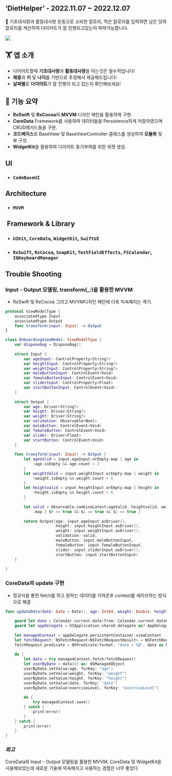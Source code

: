 ## ‘DietHelper’ - 2022.11.07 ~ 2022.12.07

🚵 기초대사량과 활동대사량 운동으로 소비한 칼로리, 먹은 칼로리를 입력하면 남은 잉여칼로리를 계산하여 다이어트가 잘 진행되고있는지 파악가능합니다.
 
<img src="https://user-images.githubusercontent.com/81205931/223026149-fbbafac4-c423-43f7-93a8-06dc98e80eb6.png">

## 🏋️ **앱 소개**

- 다이어트할때 **기초대사량**과 **활동대사량**을 아는것은 필수적입니다!
- **체중**과 **키** 및 **나이**를 기반으로 추정해서 제공해드립니다!
- **날짜별**로 **다이어트**가 잘 진행이 되고 있는지 확인해보세요!

## 📱 **기능 요약** 

- **RxSwift** 및 **RxCocoa**와 **MVVM** 디자인 패턴을 활용하여 구현.
- **CoreData** Framework를 사용하여 데이터들을 Persistence하게 저장하였으며 CRUD메서드들을 구현.
- **코드베이스**로 BaseView 및 BaseViewController 클래스를 생성하여 **모듈화** 및 뷰 구성.
- **WidgetKit**을 활용하여 다이어트 동기부여를 위한 위젯 생성.

## **UI**
- ### ```CodeBaseUI```
## **Architecture**
- ### ```MVVM``` 
##  **Framework & Library**
- ### ```UIKit```, ```CoreData```, ```WidgetKit```, ```SwiftUI```
- ### ```RxSwift```, ```RxCocoa```, ```SnapKit```, ```TextFieldEffects```,  ```FSCalendar```, ```IQKeyboardManager``` 

## **Trouble Shooting**
### Input - Output 모델링, transform(_:)을 활용한 MVVM
- RxSwift 및 RxCocoa 그리고 MVVM디자인 패턴에 더욱 익숙해지는 계기.
``` swift
protocol ViewModelType {
    associatedtype Input
    associatedtype Output
    func transform(input: Input) -> Output
}

class OnboardingViewModel: ViewModelType {
    var disposebag = DisposeBag()
    
    struct Input {
        var ageInput: ControlProperty<String?>
        var heightInput: ControlProperty<String?>
        var weightInput: ControlProperty<String?>
        var maleButtonInput: ControlEvent<Void>
        var femaleButtonInput: ControlEvent<Void>
        var sliderInput: ControlProperty<Float>
        var startButtonInput: ControlEvent<Void>
    }
    
    struct Output {
        var age: Driver<String?>
        var height: Driver<String?>
        var weight: Driver<String?>
        var validation: Observable<Bool>
        var maleButton: ControlEvent<Void>
        var femaleButton: ControlEvent<Void>
        var slider: Driver<Float>
        var startButton: ControlEvent<Void>
    }
    
    func transform(input: Input) -> Output {
        let ageValid = input.ageInput.orEmpty.map { age in
            !age.isEmpty && age.count < 3
        }
        let weightValid = input.weightInput.orEmpty.map { weight in
            !weight.isEmpty && weight.count < 6
        }
        let heightvalid = input.heightInput.orEmpty.map { height in
            !height.isEmpty && height.count < 6
        }
        
        let valid = Observable.combineLatest(ageValid, heightvalid, weightValid)
            .map { $0 == true && $1 == true && $2 == true }
        
        return Output(age: input.ageInput.asDriver(),
                      height: input.heightInput.asDriver(),
                      weight: input.weightInput.asDriver(),
                      validation: valid,
                      maleButton: input.maleButtonInput,
                      femaleButton: input.femaleButtonInput,
                      slider: input.sliderInput.asDriver(),
                      startButton: input.startButtonInput)
    }
    
}
```
### CoreData의 update 구현
- 정규식을 통한 fetch를 하고 원하는 데이터를 가져온후 context를 세이브하는 방식으로 해결
``` swift
func updateData(date: Date = Date(), age: Int64, weight: Double, height: Double, exerciseLevel: Float) {
        
    guard let date = Calendar.current.date(from: Calendar.current.dateComponents([.year, .month, .day], from: date)) else { return }
    guard let appDelegate = UIApplication.shared.delegate as? AppDelegate else { return }
        
    let managedContext = appDelegate.persistentContainer.viewContext
    let fetchRequest: NSFetchRequest<NSFetchRequestResult> = NSFetchRequest.init(entityName: "User")
    fetchRequest.predicate = NSPredicate(format: "date = %@", date as NSDate)
        
    do {
        let data = try managedContext.fetch(fetchRequest)
        let userByDate = data[0] as! NSManagedObject
        userByDate.setValue(age, forKey: "age")
        userByDate.setValue(weight, forKey: "weight")
        userByDate.setValue(height, forKey: "height")
        userByDate.setValue(date, forKey: "date")
        userByDate.setValue(exerciseLevel, forKey: "exerciseLevel")
            
        do {
            try managedContext.save()
        } catch {
            print(error)
        }
    } catch {
        print(error)
    }
}
```
### ___회고___
CoreData와 Input - Output 모델링을 활용한 MVVM, CoreData 및 WidgetKit을 사용해보았는데 새로운 기술에 익숙해지고 사용하는 경험은 너무 좋았다.

